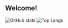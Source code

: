 ## Welcome!

![GitHub stats](https://github-readme-stats-sigma-five.vercel.app/api?username=M0tt1nh4&show_icons=true&theme=midnight-purple)
![Top Langs](https://github-readme-stats-sigma-five.vercel.app/api/top-langs/?username=M0tt1nh4&layout=compact&theme=midnight-purple)
